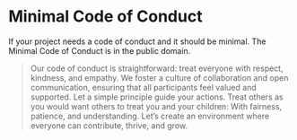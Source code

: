 # Minimal Code of Conduct

If your project needs a code of conduct and it should be minimal.
The Minimal Code of Conduct is in the public domain.

> Our code of conduct is straightforward: treat everyone with respect, kindness, and empathy.
> We foster a culture of collaboration and open communication, ensuring that all participants feel valued and supported.
> Let a simple principle guide your actions.
> Treat others as you would want others to treat you and your children:
> With fairness, patience, and understanding.
> Let’s create an environment where everyone can contribute, thrive, and grow.
